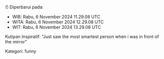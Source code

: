 ⏰ Diperbarui pada:
- WIB: Rabu, 6 November 2024 11.29.08 UTC
- WITA: Rabu, 6 November 2024 12.29.08 UTC
- WIT: Rabu, 6 November 2024 13.29.08 UTC

Kutipan Inspiratif:
"Just saw the most smartest person when i was in front of the mirror"


Kategori: funny

